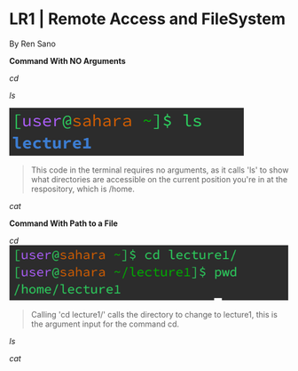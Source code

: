 # **LR1 | Remote Access and FileSystem**

By Ren Sano

**Command With NO Arguments**

*cd*
 

*ls*

 ![Image](noarg.png)
> This code in the terminal requires no arguments, as it calls 'ls' to show what directories are accessible on the current position you're in at the respository, which is /home.

*cat*



**Command With Path to a File**

*cd*
  ![image](direct.png)
> Calling 'cd lecture1/' calls the directory to change to lecture1, this is the argument input for the command cd.

*ls*


*cat*


